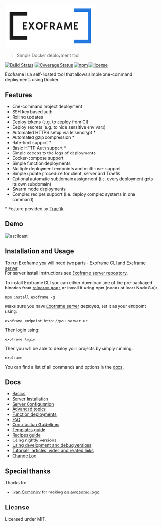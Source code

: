 <img alt="Exoframe" src="./logo/png/exo_blue.png" width="300">

> Simple Docker deployment tool

[![Build Status](https://travis-ci.org/exoframejs/exoframe.svg?branch=master)](https://travis-ci.org/exoframejs/exoframe)
[![Coverage Status](https://coveralls.io/repos/github/exoframejs/exoframe/badge.svg?branch=master)](https://coveralls.io/github/exoframejs/exoframe?branch=master)
[![npm](https://img.shields.io/npm/v/exoframe.svg)](https://www.npmjs.com/package/exoframe)
[![license](https://img.shields.io/github/license/mashape/apistatus.svg?maxAge=2592000)](https://opensource.org/licenses/MIT)

Exoframe is a self-hosted tool that allows simple one-command deployments using Docker.

## Features

- One-command project deployment
- SSH key based auth
- Rolling updates
- Deploy tokens (e.g. to deploy from CI)
- Deploy secrets (e.g. to hide sensitive env vars)
- Automated HTTPS setup via letsencrypt \*
- Automated gzip compression \*
- Rate-limit support \*
- Basic HTTP Auth support \*
- Simple access to the logs of deployments
- Docker-compose support
- Simple function deployments
- Multiple deployment endpoints and multi-user support
- Simple update procedure for client, server and Traefik
- Optional automatic subdomain assignment (i.e. every deployment gets its own subdomain)
- Swarm mode deployments
- Complex recipes support (i.e. deploy complex systems in one command)

\* Feature provided by [Traefik](https://traefik.io/)

## Demo

[![asciicast](https://asciinema.org/a/129255.png)](https://asciinema.org/a/129255)

## Installation and Usage

To run Exoframe you will need two parts - Exoframe CLI and [Exoframe server](https://github.com/exoframejs/exoframe-server).  
For server install instructions see [Exoframe server repository](https://github.com/exoframejs/exoframe-server).

To install Exoframe CLI you can either download one of the pre-packaged binaries from [releases page](https://github.com/exoframejs/exoframe/releases) or install it using npm (needs at least Node 8.x):

```
npm install exoframe -g
```

Make sure you have [Exoframe server](https://github.com/exoframejs/exoframe-server) deployed, set it as your endpoint using:

```
exoframe endpoint http://you.server.url
```

Then login using:

```
exoframe login
```

Then you will be able to deploy your projects by simply running:

```
exoframe
```

You can find a list of all commands and options in the [docs](./docs/README.md).

## Docs

- [Basics](docs/Basics.md)
- [Server Installation](docs/ServerInstallation.md)
- [Server Configuration](docs/ServerConfiguration.md)
- [Advanced topics](docs/Advanced.md)
- [Function deployments](Functions.md)
- [FAQ](docs/FAQ.md)
- [Contribution Guidelines](docs/Contributing.md)
- [Templates guide](docs/TemplatesGuide.md)
- [Recipes guide](docs/RecipesGuide.md)
- [Using nightly versions](docs/Nightly.md)
- [Using development and debug versions](docs/Development.md)
- [Tutorials, articles, video and related links](docs/Links.md)
- [Change Log](CHANGELOG.md)

## Special thanks

Thanks to:

- [Ivan Semenov](https://www.behance.net/ivan_semenov) for making [an awesome logo](./logo/README.md)

## License

Licensed under MIT.
